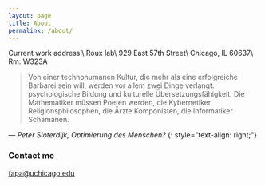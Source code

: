 ```yaml
---
layout: page
title: About
permalink: /about/
---
```


Current work address:\\
Roux lab\\
929 East 57th Street\\
Chicago, IL 60637\\
Rm: W323A

> Von einer technohumanen Kultur, die mehr als eine erfolgreiche Barbarei sein will, werden vor allem zwei Dinge verlangt: 
> psychologische Bildung und kulturelle Übersetzungsfähigkeit. Die Mathematiker müssen Poeten werden, die Kybernetiker Religionsphilosophen, 
> die Ärzte Komponisten, die Informatiker Schamanen.
	
— *Peter Sloterdijk, Optimierung des Menschen?*
{: style="text-align: right;"}

### Contact me

[fapa@uchicago.edu](mailto:fapa@uchicago.edu)
